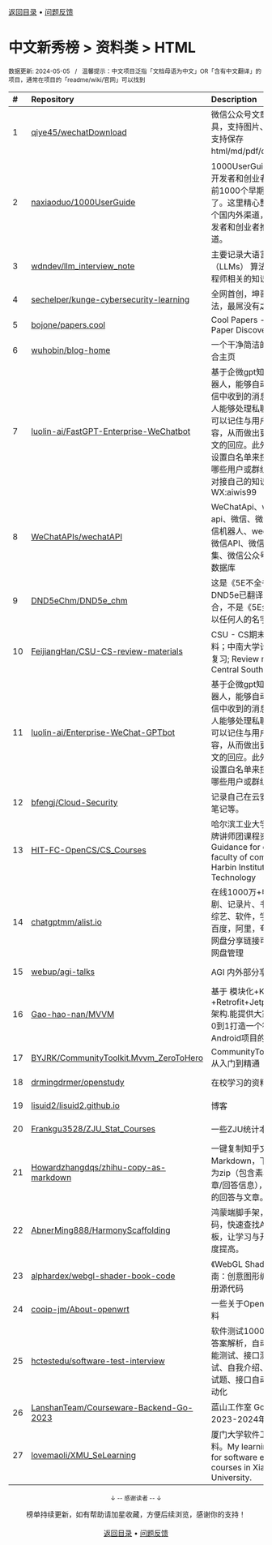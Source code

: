 <a href="https://gitee.com/GrowingGit/GitHub-Chinese-Top-Charts#github中文排行榜">返回目录</a> • <a href="/content/docs/feedback.md">问题反馈</a>

# 中文新秀榜 > 资料类 > HTML
<sub>数据更新: 2024-05-05&nbsp;&nbsp;&nbsp;/&nbsp;&nbsp;&nbsp;温馨提示：中文项目泛指「文档母语为中文」OR「含有中文翻译」的项目，通常在项目的「readme/wiki/官网」可以找到</sub>

|#|Repository|Description|Stars|Updated|Created|
|:-|:-|:-|:-|:-|:-|
|1|[qiye45/wechatDownload](https://github.com/qiye45/wechatDownload)|微信公众号文章批量下载工具，支持图片、评论下载，支持保存html/md/pdf/docx文件|1548|2024-04-30|2023-08-02|
|2|[naxiaoduo/1000UserGuide](https://github.com/naxiaoduo/1000UserGuide)|1000UserGuide：对独立开发者和创业者来说，找到前1000个早期用户太关键了。这里精心整理了300多个国内外渠道，适合独立开发者和创业者推广产品的渠道。|789|2024-04-27|2024-04-07|
|3|[wdndev/llm_interview_note](https://github.com/wdndev/llm_interview_note)|主要记录大语言大模型（LLMs） 算法（应用）工程师相关的知识及面试题|706|2024-05-04|2023-11-08|
|4|[sechelper/kunge-cybersecurity-learning](https://github.com/sechelper/kunge-cybersecurity-learning)|全网首创，坤哥网安学习法，最屌没有之一|305|2024-03-12|2023-05-06|
|5|[bojone/papers.cool](https://github.com/bojone/papers.cool)|Cool Papers - Immersive Paper Discovery|244|2024-04-19|2024-01-02|
|6|[wuhobin/blog-home](https://github.com/wuhobin/blog-home)|一个干净简洁的个人作品集合主页|176|2024-04-14|2024-01-10|
|7|[luolin-ai/FastGPT-Enterprise-WeChatbot](https://github.com/luolin-ai/FastGPT-Enterprise-WeChatbot)|基于企微gpt知识库的bot机器人，能够自动回复企业微信中收到的消息。这个机器人能够处理私聊和群聊，还可以记住与用户的聊天内容，从而做出更加贴合上下文的回应。此外，您还可以设置白名单来控制机器人与哪些用户或群组交互。如需对接自己的知识库网站WX:aiwis99|159|2024-03-21|2023-07-03|
|8|[WeChatAPIs/wechatAPI](https://github.com/WeChatAPIs/wechatAPI)|WeChatApi、wechat-api、微信、微信HOOK、微信机器人、wechathook、微信API、微信公众号采集、微信公众号爬虫、微信数据库|154|2024-04-29|2023-11-09|
|9|[DND5eChm/DND5e_chm](https://github.com/DND5eChm/DND5e_chm)|这是《5E不全书》，即DND5e已翻译资源的整合，不是《5E全书》，也不以任何人的名字署名！|84|2024-04-30|2023-11-06|
|10|[FeijiangHan/CSU-CS-review-materials](https://github.com/FeijiangHan/CSU-CS-review-materials)|CSU - CS期末备考复习资料；中南大学计科&计算机复习; Review material; Central South University|83|2024-04-24|2023-09-10|
|11|[luolin-ai/Enterprise-WeChat-GPTbot](https://github.com/luolin-ai/Enterprise-WeChat-GPTbot)|基于企微gpt知识库的bot机器人，能够自动回复企业微信中收到的消息。这个机器人能够处理私聊和群聊，还可以记住与用户的聊天内容，从而做出更加贴合上下文的回应。此外，您还可以设置白名单来控制机器人与哪些用户或群组交互。|63|2024-04-05|2023-06-27|
|12|[bfengj/Cloud-Security](https://github.com/bfengj/Cloud-Security)|记录自己在云安全上的学习笔记等。|56|2024-04-12|2023-11-05|
|13|[HIT-FC-OpenCS/CS_Courses](https://github.com/HIT-FC-OpenCS/CS_Courses)|哈尔滨工业大学计算学部金牌讲师团课程资料共享   Guidance for courses, faculty of computing, Harbin Institute of Technology |45|2024-04-26|2024-01-06|
|14|[chatgptmm/alist.io](https://github.com/chatgptmm/alist.io)|在线1000万+电影、电视剧、记录片、书籍、动漫、综艺、软件，学习资料分享百度，阿里，夸克，迅雷等网盘分享链接可直接挂Alist网盘管理|43|2024-02-07|2023-05-14|
|15|[webup/agi-talks](https://github.com/webup/agi-talks)|AGI 内外部分享材料合集|41|2024-01-06|2023-06-11|
|16|[Gao-hao-nan/MVVM](https://github.com/Gao-hao-nan/MVVM)|基于 模块化+Kotlin+协程+Retrofit+Jetpack+MVVM 架构.能提供大家学习如何从0到1打造一个符合[大型Android项目的架构模式]|40|2024-04-13|2023-09-19|
|17|[BYJRK/CommunityToolkit.Mvvm_ZeroToHero](https://github.com/BYJRK/CommunityToolkit.Mvvm_ZeroToHero)|CommunityToolkit.Mvvm 从入门到精通|37|2024-04-25|2024-01-04|
|18|[drmingdrmer/openstudy](https://github.com/drmingdrmer/openstudy)|在校学习的资料|36|2024-05-01|2023-11-25|
|19|[lisuid2/lisuid2.github.io](https://github.com/lisuid2/lisuid2.github.io)|博客|35|2024-04-20|2024-01-18|
|20|[Frankgu3528/ZJU_Stat_Courses](https://github.com/Frankgu3528/ZJU_Stat_Courses)|一些ZJU统计本科生的资料|24|2024-02-07|2023-06-22|
|21|[Howardzhangdqs/zhihu-copy-as-markdown](https://github.com/Howardzhangdqs/zhihu-copy-as-markdown)|一键复制知乎文章/回答为Markdown，下载文章/回答为zip（包含素材图片与文章/回答信息），备份你珍贵的回答与文章。|19|2024-03-22|2023-11-01|
|22|[AbnerMing888/HarmonyScaffolding](https://github.com/AbnerMing888/HarmonyScaffolding)|鸿蒙端脚手架，自动生成代码，快速查找Api，一键模板，让学习与开发效率大幅度提高。|18|2023-11-30|2023-11-14|
|23|[alphardex/webgl-shader-book-code](https://github.com/alphardex/webgl-shader-book-code)| 《WebGL Shader 魔法指南：创意图形编程入门》小册源代码|18|2024-03-13|2023-09-12|
|24|[cooip-jm/About-openwrt](https://github.com/cooip-jm/About-openwrt)|一些关于Openwrt 相关的资料|17|2024-04-04|2023-09-30|
|25|[hctestedu/software-test-interview](https://github.com/hctestedu/software-test-interview)|软件测试1000道面试题及答案解析，自动化测试、性能测试、接口测试、项目面试、自我介绍、软件测试面试题、接口自动化、WEB自动化|16|2024-01-04|2024-01-04|
|26|[LanshanTeam/Courseware-Backend-Go-2023](https://github.com/LanshanTeam/Courseware-Backend-Go-2023)|蓝山工作室 Go 方向 2023-2024年课件|15|2024-01-12|2023-10-04|
|27|[lovemaoli/XMU_SeLearning](https://github.com/lovemaoli/XMU_SeLearning)|厦门大学软件工程系学习材料。My learning materials for software engineering courses in Xiamen University.|15|2024-01-21|2023-06-30|

<div align="center">
    <p><sub>↓ -- 感谢读者 -- ↓</sub></p>
    榜单持续更新，如有帮助请加星收藏，方便后续浏览，感谢你的支持！
</div>

<br/>

<div align="center"><a href="https://gitee.com/GrowingGit/GitHub-Chinese-Top-Charts#github中文排行榜">返回目录</a> • <a href="/content/docs/feedback.md">问题反馈</a></div>
